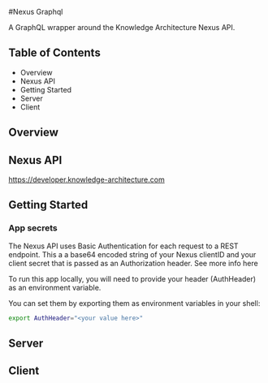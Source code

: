 #Nexus Graphql

A GraphQL wrapper around the Knowledge Architecture Nexus API.

## Table of Contents

- Overview
- Nexus API
- Getting Started
- Server
- Client

## Overview

## Nexus API
https://developer.knowledge-architecture.com

## Getting Started

### App secrets

The Nexus API uses Basic Authentication for each request to a REST endpoint. This a a base64 encoded string of your Nexus clientID and your client secret that is passed as an Authorization header. See more info here

To run this app locally, you will need to provide your header (AuthHeader) as an environment variable.

You can set them by exporting them as environment variables in your shell: 

```sh
export AuthHeader="<your value here>"
```

## Server

## Client
